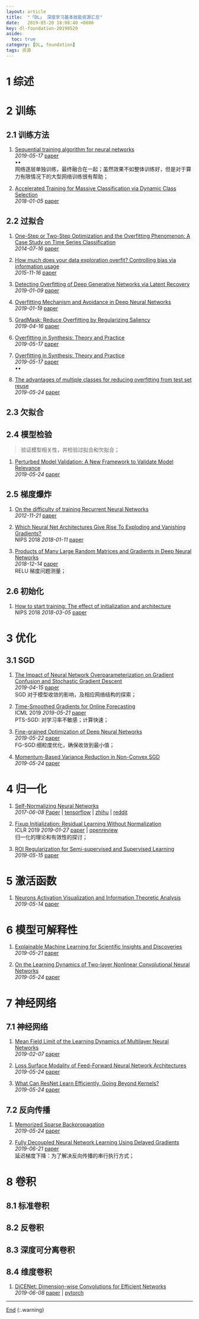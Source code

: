 ```yaml
---
layout: article
title:  "「DL」 深度学习基本技能资源汇总"
date:   2019-05-20 18:08:40 +0800
key: dl-foundation-20190520
aside:
  toc: true
category: [DL, foundation]
tags: 资源
---
```

<span id='head'></span>  

<!--more-->


# 1 综述

# 2 训练
## 2.1 训练方法
1. [Sequential training algorithm for neural networks](https://arxiv.org/abs/1905.07490)   
*2019-05-17* [paper](https://arxiv.org/abs/1905.07490)    
$\bullet \bullet$   
网络逐层单独训练，最终融合在一起；虽然效果不如整体训练好，但是对于算力有限情况下的大型网络训练很有帮助；   

1. [Accelerated Training for Massive Classification via Dynamic Class Selection](http://cn.arxiv.org/abs/1801.01687)   
*2018-01-05* [paper](https://arxiv.org/abs/1801.01687)   

## 2.2 过拟合
1. [One-Step or Two-Step Optimization and the Overfitting Phenomenon: A Case Study on Time Series Classification](http://cn.arxiv.org/abs/1407.4364)   
*2014-07-16* [paper](https://arxiv.org/abs/1407.4364)   

1. [How much does your data exploration overfit? Controlling bias via information usage](http://cn.arxiv.org/abs/1511.05219)   
*2015-11-16* [paper](https://arxiv.org/abs/1511.05219)   

1. [Detecting Overfitting of Deep Generative Networks via Latent Recovery](http://cn.arxiv.org/abs/1901.03396)   
*2019-01-09* [paper](https://arxiv.org/abs/1901.03396)   

1. [Overfitting Mechanism and Avoidance in Deep Neural Networks](http://cn.arxiv.org/abs/1901.06566)   
*2019-01-19* [paper](https://arxiv.org/abs/1901.06566)   

1. [GradMask: Reduce Overfitting by Regularizing Saliency](http://cn.arxiv.org/abs/1904.07478)   
*2019-04-16* [paper](https://arxiv.org/abs/1904.07478)   

1. [Overfitting in Synthesis: Theory and Practice](http://cn.arxiv.org/abs/1905.07457)   
*2019-05-17* [paper](https://arxiv.org/abs/1905.07457)   

1. [Overfitting in Synthesis: Theory and Practice](http://cn.arxiv.org/abs/1905.07457)   
*2019-05-17* [paper](https://arxiv.org/abs/1905.07457)   
$\bullet \bullet$    

1. [The advantages of multiple classes for reducing overfitting from test set reuse](http://cn.arxiv.org/abs/1905.10360)   
*2019-05-24* [paper](https://arxiv.org/abs/1905.10360)   

## 2.3 欠拟合

## 2.4 模型检验
>验证模型相关性，并检验过拟合和欠拟合；    

1. [Perturbed Model Validation: A New Framework to Validate Model Relevance](http://cn.arxiv.org/abs/1905.10201)   
*2019-05-24* [paper](https://arxiv.org/abs/1905.10201)   


## 2.5 梯度爆炸
1. [On the difficulty of training Recurrent Neural Networks](http://cn.arxiv.org/abs/1211.5063)  
*2012-11-21* [paper](https://arxiv.org/abs/1211.5063)   

1. [Which Neural Net Architectures Give Rise To Exploding and Vanishing Gradients?](http://cn.arxiv.org/abs/1801.03744)   
NIPS 2018 *2018-01-11* [paper](https://arxiv.org/abs/1801.03744)     

1. [Products of Many Large Random Matrices and Gradients in Deep Neural Networks](http://cn.arxiv.org/abs/1812.05994)   
*2018-12-14* [paper](https://arxiv.org/abs/1812.05994)   
RELU 梯度问题测量；    

## 2.6 初始化
1. [How to start training: The effect of initialization and architecture](http://cn.arxiv.org/abs/1803.01719)    
NIPS 2018 *2018-03-05* [paper](https://arxiv.org/abs/1803.01719)   



# 3 优化
## 3.1 SGD
1. [The Impact of Neural Network Overparameterization on Gradient Confusion and Stochastic Gradient Descent](https://arxiv.org/abs/1904.06963)   
*2019-04-15* [paper](https://arxiv.org/abs/1904.06963)   
SGD 对于模型收敛的影响，及相应网络结构的探索；   

1. [Time-Smoothed Gradients for Online Forecasting](http://cn.arxiv.org/abs/1905.08850)   
ICML 2019 *2019-05-21* [paper](https://arxiv.org/abs/1905.08850)   
PTS-SGD: 对学习率不敏感；计算快速；    

1. [Fine-grained Optimization of Deep Neural Networks](http://cn.arxiv.org/abs/1905.09054)   
*2019-05-22* [paper](https://arxiv.org/abs/1905.09054)   
FG-SGD:细粒度优化，确保收敛到最小值；   

1. [Momentum-Based Variance Reduction in Non-Convex SGD](http://cn.arxiv.org/abs/1905.10018)   
*2019-05-24* [paper](https://arxiv.org/abs/1905.10018)   


# 4 归一化
1. [Self-Normalizing Neural Networks](https://arxiv.org/abs/1706.02515)   
*2017-06-08* [Paper](https://arxiv.org/abs/1706.02515) | [tensorflow](https://github.com/bioinf-jku/SNNs) | [zhihu](https://www.zhihu.com/question/60910412) | [reddit](https://www.reddit.com/r/MachineLearning/comments/6g5tg1/r_selfnormalizing_neural_networks_improved_elu/dio0qac/)      

1. [Fixup Initialization: Residual Learning Without Normalization](http://cn.arxiv.org/abs/1901.09321)   
ICLR 2019 *2019-01-27* [paper](https://arxiv.org/abs/1901.09321) | [openreview](https://openreview.net/forum?id=H1gsz30cKX)   
归一化的理论和有效性的探讨；   

1. [ROI Regularization for Semi-supervised and Supervised Learning](http://cn.arxiv.org/abs/1905.08615)   
*2019-05-15* [paper](https://arxiv.org/abs/1905.08615)  

# 5 激活函数
1. [Neurons Activation Visualization and Information Theoretic Analysis](http://cn.arxiv.org/abs/1905.08618)   
*2019-05-14* [paper](https://arxiv.org/abs/1905.08618)   

# 6 模型可解释性
1. [Explainable Machine Learning for Scientific Insights and Discoveries](http://cn.arxiv.org/abs/1905.08883)   
*2019-05-21* [paper](https://arxiv.org/abs/1905.08883)   

1. [On the Learning Dynamics of Two-layer Nonlinear Convolutional Neural Networks](http://cn.arxiv.org/abs/1905.10157)   
*2019-05-24* [paper](https://arxiv.org/abs/1905.10157)   

# 7 神经网络
## 7.1 神经网络
1. [Mean Field Limit of the Learning Dynamics of Multilayer Neural Networks](http://cn.arxiv.org/abs/1902.02880)   
*2019-02-07* [paper](https://arxiv.org/abs/1902.02880)   

1. [Loss Surface Modality of Feed-Forward Neural Network Architectures](http://cn.arxiv.org/abs/1905.10268)   
*2019-05-24* [paper](https://arxiv.org/abs/1905.10268)   

1. [What Can ResNet Learn Efficiently, Going Beyond Kernels?](http://cn.arxiv.org/abs/1905.10337)   
*2019-05-24* [paper](https://arxiv.org/abs/1905.10337)   

## 7.2 反向传播
1. [Memorized Sparse Backpropagation](http://cn.arxiv.org/abs/1905.10194)   
*2019-05-24* [paper](https://arxiv.org/abs/1905.10194)    

1. [Fully Decoupled Neural Network Learning Using Delayed Gradients](http://cn.arxiv.org/abs/1906.09108)   
*2019-06-21* [paper](https://arxiv.org/abs/1906.09108)   
延迟梯度下降：为了解决反向传播的串行执行方式；    

# 8 卷积
## 8.1 标准卷积

## 8.2 反卷积

## 8.3 深度可分离卷积

## 8.4 维度卷积
1. [DiCENet: Dimension-wise Convolutions for Efficient Networks](http://cn.arxiv.org/abs/1906.03516)    
*2019-06-08* [paper](https://arxiv.org/abs/1906.03516) | [pytorch](https://github.com/sacmehta/EdgeNets)       


-------------------  
[End](#head)
{:.warning}  
